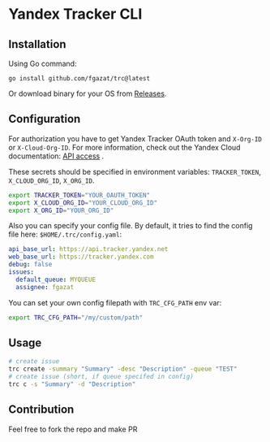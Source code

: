 # Yandex Tracker CLI


## Installation

Using Go command:

```
go install github.com/fgazat/trc@latest
```

Or download binary for your OS from [Releases](https://github.com/fgazat/trc/releases).


## Configuration

For authorization you have to get Yandex Tracker OAuth token and `X-Org-ID` or `X-Cloud-Org-ID`. For more information, check out the Yandex Cloud documentation: [API access](https://yandex.cloud/en/docs/tracker/concepts/access) .

These secrets should be specified in environment variables: `TRACKER_TOKEN`, `X_CLOUD_ORG_ID`, `X_ORG_ID`.

```bash
export TRACKER_TOKEN="YOUR_OAUTH_TOKEN"
export X_CLOUD_ORG_ID="YOUR_CLOUD_ORG_ID"
export X_ORG_ID="YOUR_ORG_ID"
```

Also you can specify your config file. By default, it tries to find the config file here: `$HOME/.trc/config.yaml`:

```yaml
api_base_url: https://api.tracker.yandex.net
web_base_url: https://tracker.yandex.com
debug: false
issues:
  default_queue: MYQUEUE
  assignee: fgazat
```

You can set your own config filepath with `TRC_CFG_PATH` env var:

```bash
export TRC_CFG_PATH="/my/custom/path"
```

## Usage

```bash
# create issue
trc create -summary "Summary" -desc "Description" -queue "TEST"
# create issue (short, if queue specifed in config) 
trc c -s "Summary" -d "Description"
```

## Contribution

Feel free to fork the repo and make PR
